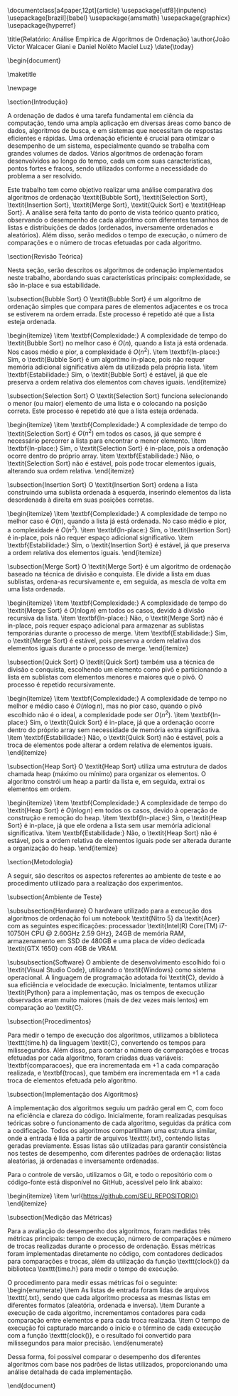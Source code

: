 \documentclass[a4paper,12pt]{article}
\usepackage[utf8]{inputenc}
\usepackage[brazil]{babel}
\usepackage{amsmath}
\usepackage{graphicx}
\usepackage{hyperref}

\title{Relatório: Análise Empírica de Algoritmos de Ordenação}
\author{João Victor Walcacer Giani e Daniel Nolêto Maciel Luz}
\date{\today}

\begin{document}

\maketitle

\newpage

\section{Introdução}

A ordenação de dados é uma tarefa fundamental em ciência da computação, tendo uma ampla aplicação em diversas áreas como banco de dados, algoritmos de busca, e em sistemas que necessitam de respostas eficientes e rápidas. Uma ordenação eficiente é crucial para otimizar o desempenho de um sistema, especialmente quando se trabalha com grandes volumes de dados. Vários algoritmos de ordenação foram desenvolvidos ao longo do tempo, cada um com suas características, pontos fortes e fracos, sendo utilizados conforme a necessidade do problema a ser resolvido.

Este trabalho tem como objetivo realizar uma análise comparativa dos algoritmos de ordenação \textit{Bubble Sort}, \textit{Selection Sort}, \textit{Insertion Sort}, \textit{Merge Sort}, \textit{Quick Sort} e \textit{Heap Sort}. A análise será feita tanto do ponto de vista teórico quanto prático, observando o desempenho de cada algoritmo com diferentes tamanhos de listas e distribuições de dados (ordenados, inversamente ordenados e aleatórios). Além disso, serão medidos o tempo de execução, o número de comparações e o número de trocas efetuadas por cada algoritmo.

\section{Revisão Teórica}

Nesta seção, serão descritos os algoritmos de ordenação implementados neste trabalho, abordando suas características principais: complexidade, se são in-place e sua estabilidade.

\subsection{Bubble Sort}
O \textit{Bubble Sort} é um algoritmo de ordenação simples que compara pares de elementos adjacentes e os troca se estiverem na ordem errada. Este processo é repetido até que a lista esteja ordenada.

\begin{itemize}
    \item \textbf{Complexidade:} A complexidade de tempo do \textit{Bubble Sort} no melhor caso é $O(n)$, quando a lista já está ordenada. Nos casos médio e pior, a complexidade é $O(n^2)$.
    \item \textbf{In-place:} Sim, o \textit{Bubble Sort} é um algoritmo in-place, pois não requer memória adicional significativa além da utilizada pela própria lista.
    \item \textbf{Estabilidade:} Sim, o \textit{Bubble Sort} é estável, já que ele preserva a ordem relativa dos elementos com chaves iguais.
\end{itemize}

\subsection{Selection Sort}
O \textit{Selection Sort} funciona selecionando o menor (ou maior) elemento de uma lista e o colocando na posição correta. Este processo é repetido até que a lista esteja ordenada.

\begin{itemize}
    \item \textbf{Complexidade:} A complexidade de tempo do \textit{Selection Sort} é $O(n^2)$ em todos os casos, já que sempre é necessário percorrer a lista para encontrar o menor elemento.
    \item \textbf{In-place:} Sim, o \textit{Selection Sort} é in-place, pois a ordenação ocorre dentro do próprio array.
    \item \textbf{Estabilidade:} Não, o \textit{Selection Sort} não é estável, pois pode trocar elementos iguais, alterando sua ordem relativa.
\end{itemize}

\subsection{Insertion Sort}
O \textit{Insertion Sort} ordena a lista construindo uma sublista ordenada à esquerda, inserindo elementos da lista desordenada à direita em suas posições corretas.

\begin{itemize}
    \item \textbf{Complexidade:} A complexidade de tempo no melhor caso é $O(n)$, quando a lista já está ordenada. No caso médio e pior, a complexidade é $O(n^2)$.
    \item \textbf{In-place:} Sim, o \textit{Insertion Sort} é in-place, pois não requer espaço adicional significativo.
    \item \textbf{Estabilidade:} Sim, o \textit{Insertion Sort} é estável, já que preserva a ordem relativa dos elementos iguais.
\end{itemize}

\subsection{Merge Sort}
O \textit{Merge Sort} é um algoritmo de ordenação baseado na técnica de divisão e conquista. Ele divide a lista em duas sublistas, ordena-as recursivamente e, em seguida, as mescla de volta em uma lista ordenada.

\begin{itemize}
    \item \textbf{Complexidade:} A complexidade de tempo do \textit{Merge Sort} é $O(n \log n)$ em todos os casos, devido à divisão recursiva da lista.
    \item \textbf{In-place:} Não, o \textit{Merge Sort} não é in-place, pois requer espaço adicional para armazenar as sublistas temporárias durante o processo de merge.
    \item \textbf{Estabilidade:} Sim, o \textit{Merge Sort} é estável, pois preserva a ordem relativa dos elementos iguais durante o processo de merge.
\end{itemize}

\subsection{Quick Sort}
O \textit{Quick Sort} também usa a técnica de divisão e conquista, escolhendo um elemento como pivô e particionando a lista em sublistas com elementos menores e maiores que o pivô. O processo é repetido recursivamente.

\begin{itemize}
    \item \textbf{Complexidade:} A complexidade de tempo no melhor e médio caso é $O(n \log n)$, mas no pior caso, quando o pivô escolhido não é o ideal, a complexidade pode ser $O(n^2)$.
    \item \textbf{In-place:} Sim, o \textit{Quick Sort} é in-place, já que a ordenação ocorre dentro do próprio array sem necessidade de memória extra significativa.
    \item \textbf{Estabilidade:} Não, o \textit{Quick Sort} não é estável, pois a troca de elementos pode alterar a ordem relativa de elementos iguais.
\end{itemize}

\subsection{Heap Sort}
O \textit{Heap Sort} utiliza uma estrutura de dados chamada heap (máximo ou mínimo) para organizar os elementos. O algoritmo constrói um heap a partir da lista e, em seguida, extrai os elementos em ordem.

\begin{itemize}
    \item \textbf{Complexidade:} A complexidade de tempo do \textit{Heap Sort} é $O(n \log n)$ em todos os casos, devido à operação de construção e remoção do heap.
    \item \textbf{In-place:} Sim, o \textit{Heap Sort} é in-place, já que ele ordena a lista sem usar memória adicional significativa.
    \item \textbf{Estabilidade:} Não, o \textit{Heap Sort} não é estável, pois a ordem relativa de elementos iguais pode ser alterada durante a organização do heap.
\end{itemize}


\section{Metodologia}

A seguir, são descritos os aspectos referentes ao ambiente de teste e ao procedimento utilizado para a realização dos experimentos.

\subsection{Ambiente de Teste}

\subsubsection{Hardware}
O hardware utilizado para a execução dos algoritmos de ordenação foi um notebook \textit{Nitro 5} da \textit{Acer} com as seguintes especificações: processador \textit{Intel(R) Core(TM) i7-10750H CPU @ 2.60GHz 2.59 GHz}, 24GB de memória RAM, armazenamento em SSD de 480GB e uma placa de vídeo dedicada \textit{GTX 1650} com 4GB de VRAM.

\subsubsection{Software}
O ambiente de desenvolvimento escolhido foi o \textit{Visual Studio Code}, utilizando o \textit{Windows} como sistema operacional. A linguagem de programação adotada foi \textit{C}, devido à sua eficiência e velocidade de execução. Inicialmente, tentamos utilizar \textit{Python} para a implementação, mas os tempos de execução observados eram muito maiores (mais de dez vezes mais lentos) em comparação ao \textit{C}.

\subsection{Procedimentos}

Para medir o tempo de execução dos algoritmos, utilizamos a biblioteca \texttt{time.h} da linguagem \textit{C}, convertendo os tempos para milissegundos. Além disso, para contar o número de comparações e trocas efetuadas por cada algoritmo, foram criadas duas variáveis: \textbf{comparacoes}, que era incrementada em +1 a cada comparação realizada, e \textbf{trocas}, que também era incrementada em +1 a cada troca de elementos efetuada pelo algoritmo.


\subsection{Implementação dos Algoritmos}

A implementação dos algoritmos seguiu um padrão geral em C, com foco na eficiência e clareza do código. Inicialmente, foram realizadas pesquisas teóricas sobre o funcionamento de cada algoritmo, seguidas da prática com a codificação. Todos os algoritmos compartilham uma estrutura similar, onde a entrada é lida a partir de arquivos \texttt{.txt}, contendo listas geradas previamente. Essas listas são utilizadas para garantir consistência nos testes de desempenho, com diferentes padrões de ordenação: listas aleatórias, já ordenadas e inversamente ordenadas. 

Para o controle de versão, utilizamos o Git, e todo o repositório com o código-fonte está disponível no GitHub, acessível pelo link abaixo:

\begin{itemize}
    \item \url{https://github.com/SEU_REPOSITORIO}
\end{itemize}

\subsection{Medição das Métricas}

Para a avaliação do desempenho dos algoritmos, foram medidas três métricas principais: tempo de execução, número de comparações e número de trocas realizadas durante o processo de ordenação. Essas métricas foram implementadas diretamente no código, com contadores dedicados para comparações e trocas, além da utilização da função \texttt{clock()} da biblioteca \texttt{time.h} para medir o tempo de execução.

O procedimento para medir essas métricas foi o seguinte: 
\begin{enumerate}
    \item As listas de entrada foram lidas de arquivos \texttt{.txt}, sendo que cada algoritmo processa as mesmas listas em diferentes formatos (aleatória, ordenada e inversa).
    \item Durante a execução de cada algoritmo, incrementamos contadores para cada comparação entre elementos e para cada troca realizada.
    \item O tempo de execução foi capturado marcando o início e o término de cada execução com a função \texttt{clock()}, e o resultado foi convertido para milissegundos para maior precisão.
\end{enumerate}

Dessa forma, foi possível comparar o desempenho dos diferentes algoritmos com base nos padrões de listas utilizados, proporcionando uma análise detalhada de cada implementação.


\end{document}
